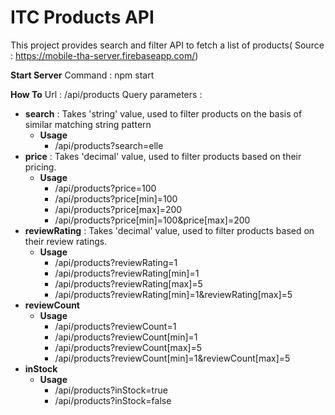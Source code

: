 
# ITC Products API
This project provides search and filter API to fetch a list of products( Source : https://mobile-tha-server.firebaseapp.com/)

**Start Server**
Command : npm start

**How To**
Url : /api/products
Query parameters : 

 - **search**  : Takes 'string' value, used to filter products on the basis of similar matching string pattern
	 - **Usage**
		 - /api/products?search=elle
 - **price** : Takes 'decimal' value, used to filter products based on their pricing.
	 - **Usage**
		 - /api/products?price=100
		 - /api/products?price[min]=100
		 - /api/products?price[max]=200
		 - /api/products?price[min]=100&price[max]=200
 - **reviewRating** : Takes 'decimal' value, used to filter products based on their review ratings.
	 - **Usage**
		 - /api/products?reviewRating=1
		 - /api/products?reviewRating[min]=1
		 - /api/products?reviewRating[max]=5
		 - /api/products?reviewRating[min]=1&reviewRating[max]=5
 - **reviewCount**
	 - **Usage**
		 -  /api/products?reviewCount=1
		 - /api/products?reviewCount[min]=1
		 - /api/products?reviewCount[max]=5
		 - /api/products?reviewCount[min]=1&reviewCount[max]=5
 - **inStock**
	 - **Usage**
		 - /api/products?inStock=true
		 - /api/products?inStock=false
